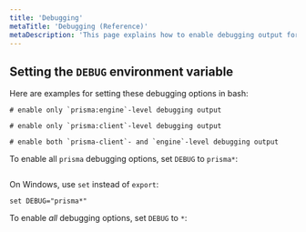 ```yaml
---
title: 'Debugging'
metaTitle: 'Debugging (Reference)'
metaDescription: 'This page explains how to enable debugging output for Prisma Client by setting the `DEBUG` environment variable.'
---
```


## Setting the `DEBUG` environment variable

Here are examples for setting these debugging options in bash:

```terminal
# enable only `prisma:engine`-level debugging output

# enable only `prisma:client`-level debugging output

# enable both `prisma-client`- and `engine`-level debugging output

```

To enable all `prisma` debugging options, set `DEBUG` to `prisma*`:

```terminal

```

On Windows, use `set` instead of `export`:

```terminal
set DEBUG="prisma*"
```

To enable _all_ debugging options, set `DEBUG` to `*`:

```terminal

```